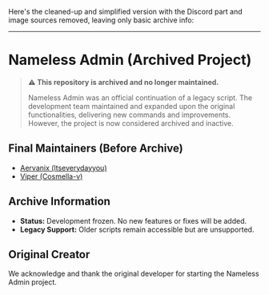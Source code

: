 Here's the cleaned-up and simplified version with the Discord part and image sources removed, leaving only basic archive info:

---

# Nameless Admin (Archived Project)

> **⚠️ This repository is archived and no longer maintained.**
>
> Nameless Admin was an official continuation of a legacy script. The development team maintained and expanded upon the original functionalities, delivering new commands and improvements. However, the project is now considered archived and inactive.

## Final Maintainers (Before Archive)

* [Aervanix (ltseverydayyou)](https://github.com/ltseverydayyou)
* [Viper (Cosmella-v)](https://github.com/Cosmella-v)

## Archive Information

* **Status:** Development frozen. No new features or fixes will be added.
* **Legacy Support:** Older scripts remain accessible but are unsupported.

## Original Creator

We acknowledge and thank the original developer for starting the Nameless Admin project.
